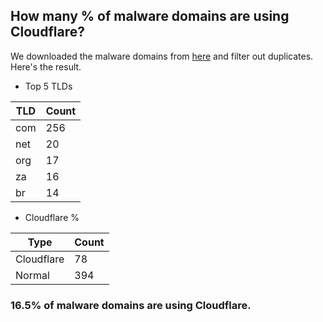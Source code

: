 ## How many % of malware domains are using Cloudflare?


We downloaded the malware domains from [here](https://urlhaus.abuse.ch) and filter out duplicates.
Here's the result.


[//]: # (start replacement)


- Top 5 TLDs

| TLD | Count |
| --- | --- |
| com | 256 |
| net | 20 |
| org | 17 |
| za | 16 |
| br | 14 |


- Cloudflare %

| Type | Count |
| --- | --- |
| Cloudflare | 78 |
| Normal | 394 |


### 16.5% of malware domains are using Cloudflare.